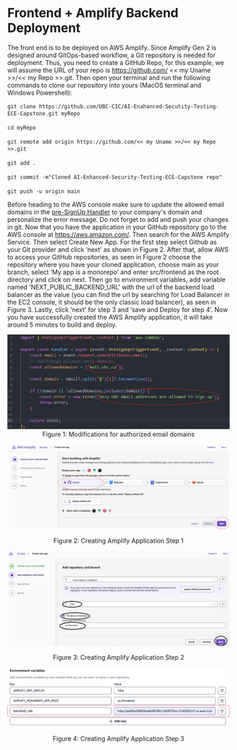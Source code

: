 # Frontend + Amplify Backend Deployment 

The front end is to be deployed on AWS Amplify. Since Amplify Gen 2 is designed around GitOps-based workflow, a Git repository is needed for deployment. Thus, you need to create a GitHub Repo, for this example, we will assume the URL of your repo is https://github.com/ << my Uname >>/<< my Repo >>.git. Then open your terminal and run the following commands to clone our repository into yours (MacOS terminal and Windows Powershell): 

 
``` shell
git clone https://github.com/UBC-CIC/AI-Enahanced-Secutity-Testing-ECE-Capstone.git myRepo 
 
cd myRepo 
  
git remote add origin https://github.com/<< my Uname >>/<< my Repo >>.git 
 
git add . 
 
git commit -m"Cloned AI-Enhanced-Security-Testing-ECE-Capstone repo" 
 
git push -u origin main 
```
Before heading to the AWS console make sure to update the allowed email domains in the [pre-SignUp Handler](/src/frontend/amplify/function/preSignUpHandler.ts) to your company's domain and personalize the error message. Do not forget to add and push your changes in git. Now that you have the application in your GitHub repository go to the AWS console at https://aws.amazon.com/. Then search for the AWS Amplify Service. Then select Create New App. For the first step select Github as your Git provider and click ‘next’ as shown in Figure 2. After that, allow AWS to access your GitHub repositories, as seen in Figure 2  choose the repository where you have your cloned application, choose main as your branch, select ‘My app is a monorepo’ and enter src/frontend as the root directory and click on next. Then go to environment variables, add variable named 'NEXT_PUBLIC_BACKEND_URL' with the url of the backend load balancer as the value (you can find the url by searching for Load Balancer in the EC2 console, it should be the only classic load balancer), as seen in Figure 3. Lastly,  click ‘next’ for step 3 and ‘save and Deploy for step 4’. Now you have successfully created the AWS Amplify application, it will take around 5 minutes to build and deploy. 
 
 <div align="center">

![Modifying the Pre-SignUp Handler](/docs/images/preSingUpHandler.png)
Figure 1: Modifications for authorized email domains

![Deployment Instructions Step 1](/docs/images/AmplifyDeploymentInstructions1.png)

Figure 2: Creating Amplify Application Step 1 

![Deployment Instructions Step 2](/docs/images/AmplifyDeploymentInstructions2.png)

Figure 3: Creating Amplify Application Step 2 

![Deployment Instructions Step 3](/docs/images/AmplifyDeploymentInstructions3.png)

Figure 4: Creating Amplify Application Step 3

</div>